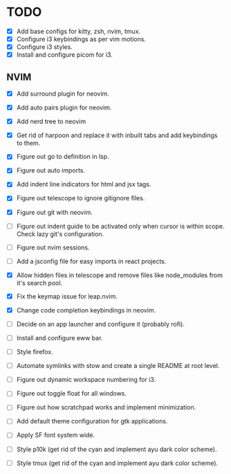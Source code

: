 # TODO

- [x] Add base configs for kitty, zsh, nvim, tmux.
- [x] Configure i3 keybindings as per vim motions.
- [x] Configure i3 styles.
- [x] Install and configure picom for i3.

## NVIM

- [x] Add surround plugin for neovim.
- [x] Add auto pairs plugin for neovim.
- [x] Add nerd tree to neovim
- [x] Get rid of harpoon and replace it with inbuilt tabs and add keybindings to them.
- [x] Figure out go to definition in lsp.
- [x] Figure out auto imports.
- [x] Add indent line indicators for html and jsx tags.
- [x] Figure out telescope to ignore gitignore files.
- [x] Figure out git with neovim.
- [ ] Figure out indent guide to be activated only when cursor is within scope. Check lazy git's configuration.
- [ ] Figure out nvim sessions.
- [ ] Add a jsconfig file for easy imports in react projects.
- [x] Allow hidden files in telescope and remove files like node_modules from it's search pool.
- [x] Fix the keymap issue for leap.nvim.
- [x] Change code completion keybindings in neovim.

- [ ] Decide on an app launcher and configure it (probably rofi).
- [ ] Install and configure eww bar.
- [ ] Style firefox.
- [ ] Automate symlinks with stow and create a single README at root level.
- [ ] Figure out dynamic workspace numbering for i3.
- [ ] Figure out toggle float for all windows.
- [ ] Figure out how scratchpad works and implement minimization.
- [ ] Add default theme configuration for gtk applications.
- [ ] Apply SF font system wide.
- [ ] Style p10k (get rid of the cyan and implement ayu dark color scheme).
- [ ] Style tmux (get rid of the cyan and implement ayu dark color scheme).
